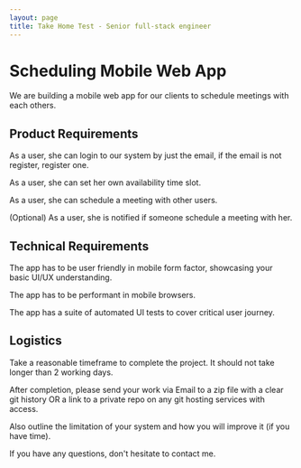 ```yaml
---
layout: page
title: Take Home Test - Senior full-stack engineer
---
```


# Scheduling Mobile Web App

We are building a mobile web app for our clients to schedule meetings with each others.

## Product Requirements

As a user, she can login to our system by just the email, if the email is not register, register one.

As a user, she can set her own availability time slot.

As a user, she can schedule a meeting with other users.

(Optional) As a user, she is notified if someone schedule a meeting with her.

## Technical Requirements

The app has to be user friendly in mobile form factor, showcasing your basic UI/UX understanding.

The app has to be performant in mobile browsers.

The app has a suite of automated UI tests to cover critical user journey.

## Logistics

Take a reasonable timeframe to complete the project. It should not take longer than 2 working days.

After completion, please send your work via Email to a zip file with a clear git history OR a link to a private repo on any git hosting services with access.

Also outline the limitation of your system and how you will improve it (if you have time).

If you have any questions, don't hesitate to contact me.
